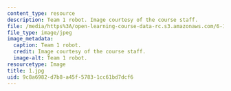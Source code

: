 ```yaml
---
content_type: resource
description: Team 1 robot. Image courtesy of the course staff.
file: /media/https%3A/open-learning-course-data-rc.s3.amazonaws.com/6-186-mobile-autonomous-systems-laboratory-january-iap-2005/9c8a6982d7b8a45f57831cc61bd7dcf6_1.jpg
file_type: image/jpeg
image_metadata:
  caption: Team 1 robot.
  credit: Image courtesy of the course staff.
  image-alt: Team 1 robot.
resourcetype: Image
title: 1.jpg
uid: 9c8a6982-d7b8-a45f-5783-1cc61bd7dcf6
---
```

